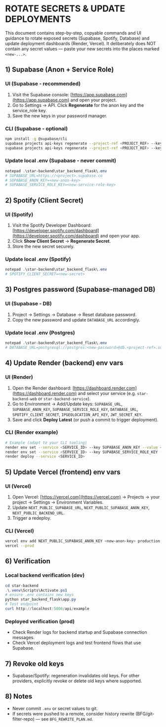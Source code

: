 # ROTATE SECRETS & UPDATE DEPLOYMENTS

This document contains step-by-step, copyable commands and UI guidance to rotate exposed secrets (Supabase, Spotify, Database) and update deployment dashboards (Render, Vercel). It deliberately does NOT contain any secret values — paste your new secrets into the places marked `<new-...>`.

## 1) Supabase (Anon + Service Role)

### UI (Supabase - recommended)

1. Visit the Supabase console: [https://app.supabase.com](https://app.supabase.com) and open your project.
2. Go to Settings → API. Click **Regenerate** for the anon key and the service_role key.
3. Save the new keys in your password manager.

### CLI (Supabase - optional)

```bash
npm install -g @supabase/cli
supabase projects api-keys regenerate --project-ref <PROJECT_REF> --key-type anon
supabase projects api-keys regenerate --project-ref <PROJECT_REF> --key-type service_role
```

### Update local .env (Supabase - never commit)

```powershell
notepad .\star-backend\star_backend_flask\.env
# SUPABASE_URL=https://<project>.supabase.co
# SUPABASE_ANON_KEY=<new-anon-key>
# SUPABASE_SERVICE_ROLE_KEY=<new-service-role-key>
```

## 2) Spotify (Client Secret)

### UI (Spotify)

1. Visit the Spotify Developer Dashboard: [https://developer.spotify.com/dashboard](https://developer.spotify.com/dashboard) and open your app.
2. Click **Show Client Secret** → **Regenerate Secret**.
3. Store the new secret securely.

### Update local .env (Spotify)

```powershell
notepad .\star-backend\star_backend_flask\.env
# SPOTIFY_CLIENT_SECRET=<new-secret>
```

## 3) Postgres password (Supabase-managed DB)

### UI (Supabase - DB)

1. Project → Settings → Database → Reset database password.
2. Copy the new password and update `DATABASE_URL` accordingly.

### Update local .env (Postgres)

```powershell
notepad .\star-backend\star_backend_flask\.env
# DATABASE_URL=postgresql://postgres:<new-password>@db.<project-ref>.supabase.co:5432/postgres
```

## 4) Update Render (backend) env vars

### UI (Render)

1. Open the Render dashboard: [https://dashboard.render.com](https://dashboard.render.com) and select your service (e.g. `star-backend-web` or `star-backend-service`).
2. Go to Environment → Add/Update keys: `SUPABASE_URL`, `SUPABASE_ANON_KEY`, `SUPABASE_SERVICE_ROLE_KEY`, `DATABASE_URL`, `SPOTIFY_CLIENT_SECRET`, `IPGEOLOCATION_API_KEY`, `JWT_SECRET_KEY`.
3. Save and click **Deploy Latest** (or push a commit to trigger deployment).

### CLI (Render example)

```bash
# Example (adapt to your CLI tooling)
render env set --service <SERVICE_ID> --key SUPABASE_ANON_KEY --value <new-anon-key>
render env set --service <SERVICE_ID> --key SUPABASE_SERVICE_ROLE_KEY --value <new-service-key>
render deploy --service <SERVICE_ID>
```

## 5) Update Vercel (frontend) env vars

### UI (Vercel)

1. Open Vercel: [https://vercel.com](https://vercel.com) → Projects → your project → Settings → Environment Variables.
2. Update `NEXT_PUBLIC_SUPABASE_URL`, `NEXT_PUBLIC_SUPABASE_ANON_KEY`, `NEXT_PUBLIC_BACKEND_URL`.
3. Trigger a redeploy.

### CLI (Vercel)

```bash
vercel env add NEXT_PUBLIC_SUPABASE_ANON_KEY <new-anon-key> production
vercel --prod
```

## 6) Verification

### Local backend verification (dev)

```powershell
cd star-backend
.\.venv\Scripts\Activate.ps1
# ensure .env contains new keys
python star_backend_flask\app.py
# Test endpoint
curl http://localhost:5000/api/example
```

### Deployed verification (prod)

- Check Render logs for backend startup and Supabase connection messages.
- Check Vercel deployment logs and test frontend flows that use Supabase.

## 7) Revoke old keys

- Supabase/Spotify: regeneration invalidates old keys. For other providers, explicitly revoke or delete old keys where supported.

## 8) Notes

- Never commit `.env` or secret values to git.
- If secrets were pushed to a remote, consider history rewrite (BFG/git-filter-repo) — see `BFG_REWRITE_PLAN.md`.
